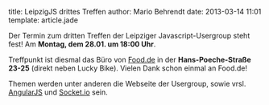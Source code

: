 title: LeipzigJS drittes Treffen
author: Mario Behrendt
date: 2013-03-14 11:01
template: article.jade

Der Termin zum dritten Treffen der Leipziger Javascript-Usergroup steht fest! Am **Montag, dem 28.01. um 18:00 Uhr**.

Treffpunkt ist diesmal das Büro von [Food.de](http://www.food.de) in der **Hans-Poeche-Straße 23-25** (direkt neben Lucky Bike). Vielen Dank schon einmal an Food.de!

Themen werden unter anderen die Webseite der Usergroup, sowie vrsl. [AngularJS](http://angularjs.org/) und [Socket.io](http://socket.io/) sein.
